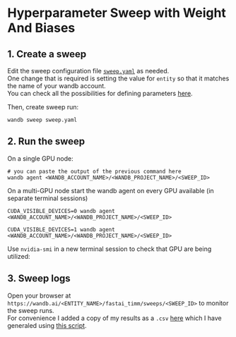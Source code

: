 # Hyperparameter Sweep with Weight And Biases

## 1. Create a sweep

Edit the sweep configuration file [`sweep.yaml`](../sweep.yaml) as needed.  
One change that is required is setting the value for `entity` so that it matches the name of your wandb account.  
You can check all the possibilities for defining parameters [here](https://docs.wandb.ai/guides/sweeps/configuration).

Then, create sweep run:
```
wandb sweep sweep.yaml
```

## 2. Run the sweep

On a single GPU node: 
```
# you can paste the output of the previous command here
wandb agent <WANDB_ACCOUNT_NAME>/<WANDB_PROJECT_NAME>/<SWEEP_ID>
```

On a multi-GPU node start the wandb agent on every GPU available (in separate terminal sessions)
```
CUDA_VISIBLE_DEVICES=0 wandb agent <WANDB_ACCOUNT_NAME>/<WANDB_PROJECT_NAME>/<SWEEP_ID>
```
```
CUDA_VISIBLE_DEVICES=1 wandb agent <WANDB_ACCOUNT_NAME>/<WANDB_PROJECT_NAME>/<SWEEP_ID>
```

Use `nvidia-smi` in a new terminal session to check that GPU are being utilized:



## 3. Sweep logs

Open your browser at `https://wandb.ai/<ENTITY_NAME>/fastai_timm/sweeps/<SWEEP_ID>` to monitor the sweep runs.  
For convenience I added a copy of my results as a `.csv` [here](https://gist.github.com/ee80a6df08591cf51924beb9b2ee3b7c) which I have generaled using [this script](../save_sweep_data.ipynb).
